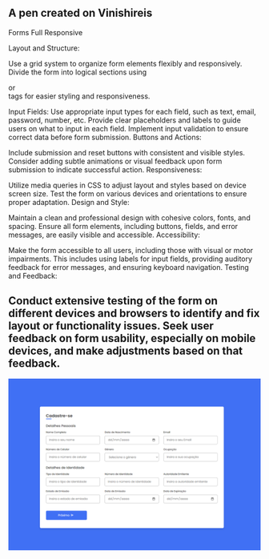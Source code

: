 A pen created on Vinishireis
---
Forms Full Responsive

Layout and Structure:

Use a grid system to organize form elements flexibly and responsively. Divide the form into logical sections using <div> or <section> tags for easier styling and responsiveness.

Input Fields:
Use appropriate input types for each field, such as text, email, password, number, etc.
Provide clear placeholders and labels to guide users on what to input in each field.
Implement input validation to ensure correct data before form submission.
Buttons and Actions:

Include submission and reset buttons with consistent and visible styles.
Consider adding subtle animations or visual feedback upon form submission to indicate successful action.
Responsiveness:

Utilize media queries in CSS to adjust layout and styles based on device screen size.
Test the form on various devices and orientations to ensure proper adaptation.
Design and Style:

Maintain a clean and professional design with cohesive colors, fonts, and spacing.
Ensure all form elements, including buttons, fields, and error messages, are easily visible and accessible.
Accessibility:

Make the form accessible to all users, including those with visual or motor impairments. This includes using labels for input fields, providing auditory feedback for error messages, and ensuring keyboard navigation.
Testing and Feedback:

Conduct extensive testing of the form on different devices and browsers to identify and fix layout or functionality issues.
Seek user feedback on form usability, especially on mobile devices, and make adjustments based on that feedback.
---
![Forms Full](image.png)
